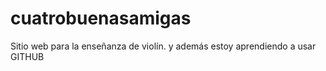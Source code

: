 # cuatrobuenasamigas
Sitio web para la enseñanza de violín. y además estoy aprendiendo a usar GITHUB

